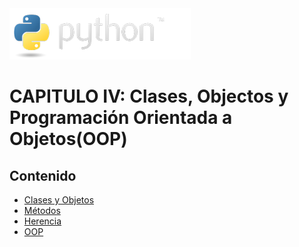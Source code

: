 <img src="../assets/img/python-logo.png" />

# CAPITULO IV: Clases, Objectos y Programación Orientada a Objetos(OOP)

## Contenido

- [Clases y Objetos](./classes.md)
- [Métodos](./methods.md)
- [Herencia](./inheritance.md)
- [OOP](./oop.md)
